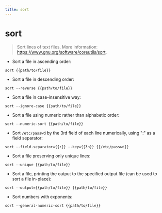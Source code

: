 ```yaml
---
title: sort
---
```

# sort

> Sort lines of text files.
> More information: <https://www.gnu.org/software/coreutils/sort>.

- Sort a file in ascending order:

`sort {{path/to/file}}`

- Sort a file in descending order:

`sort --reverse {{path/to/file}}`

- Sort a file in case-insensitive way:

`sort --ignore-case {{path/to/file}}`

- Sort a file using numeric rather than alphabetic order:

`sort --numeric-sort {{path/to/file}}`

- Sort `/etc/passwd` by the 3rd field of each line numerically, using ":" as a field separator:

`sort --field-separator={{:}} --key={{3n}} {{/etc/passwd}}`

- Sort a file preserving only unique lines:

`sort --unique {{path/to/file}}`

- Sort a file, printing the output to the specified output file (can be used to sort a file in-place):

`sort --output={{path/to/file}} {{path/to/file}}`

- Sort numbers with exponents:

`sort --general-numeric-sort {{path/to/file}}`
